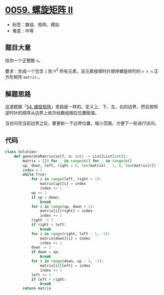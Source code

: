 # [0059. 螺旋矩阵 II](https://leetcode.cn/problems/spiral-matrix-ii/)

- 标签：数组、矩阵、模拟
- 难度：中等

## 题目大意

给你一个正整数 `n`。

要求：生成一个包含 `1` 到 $n^2$ 所有元素，且元素按顺时针顺序螺旋排列的 `n x n` 正方形矩阵 `matrix` 。

## 解题思路

这道题跟「[54. 螺旋矩阵](https://leetcode.cn/problems/spiral-matrix/)」思路是一样的。定义上、下、左、右的边界，然后按照逆时针的顺序从边界上依次给数组相应位置赋值。

当访问完当前边界之后，要更新一下边界位置，缩小范围，方便下一轮进行访问。

## 代码

```Python
class Solution:
    def generateMatrix(self, n: int) -> List[List[int]]:
        matrix = [[0 for _ in range(n)] for _ in range(n)]
        up, down, left, right = 0, len(matrix) - 1, 0, len(matrix[0]) - 1
        index = 1
        while True:
            for i in range(left, right + 1):
                matrix[up][i] = index
                index += 1
            up += 1
            if up > down:
                break
            for i in range(up, down + 1):
                matrix[i][right] = index
                index += 1
            right -= 1
            if right < left:
                break
            for i in range(right, left - 1, -1):
                matrix[down][i] = index
                index += 1
            down -= 1
            if down < up:
                break
            for i in range(down, up - 1, -1):
                matrix[i][left] = index
                index += 1
            left += 1
            if left > right:
                break
        return matrix
```

